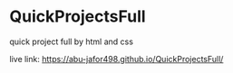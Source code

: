 # QuickProjectsFull
quick project full  by html and css

live link: https://abu-jafor498.github.io/QuickProjectsFull/
